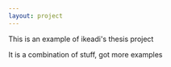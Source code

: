 ```yaml
---
layout: project
---
```

This is an example of ikeadi's thesis project

It is a combination of stuff, got more examples
